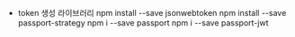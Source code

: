* token 생성 라이브러리
npm install --save jsonwebtoken
npm install --save passport-strategy
npm i --save passport
npm i --save passport-jwt